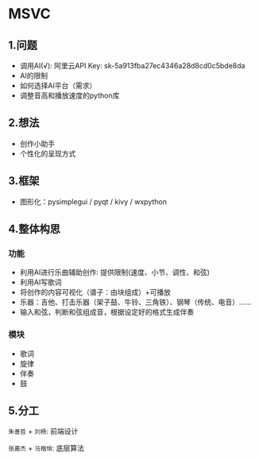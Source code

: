 # MSVC

## 1.问题

* 调用AI(√):	阿里云API Key: sk-5a913fba27ec4346a28d8cd0c5bde8da
* AI的限制
* 如何选择AI平台（需求）
* 调整音高和播放速度的python库

## 2.想法

* 创作小助手
* 个性化的呈现方式

## 3.框架

* 图形化：pysimplegui / pyqt / kivy / wxpython

## 4.整体构思

### 功能

* 利用AI进行乐曲辅助创作: 提供限制(速度、小节、调性、和弦)
* 利用AI写歌词
* 将创作的内容可视化（谱子：由块组成）+可播放
* 乐器：吉他、打击乐器（架子鼓、牛铃、三角铁）、钢琴（传统、电音）……
* 输入和弦，判断和弦组成音，根据设定好的格式生成伴奏

### 模块

* 歌词
* 旋律
* 伴奏
* 鼓

## 5.分工

`朱善哲` + `刘杨`: 前端设计

`张嘉杰` + `马楷恒`: 底层算法 



